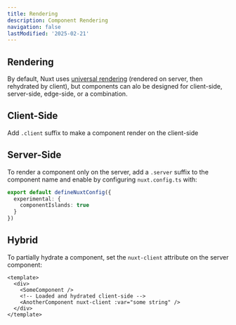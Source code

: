 ```yaml
---
title: Rendering
description: Component Rendering
navigation: false
lastModified: '2025-02-21'
---
```


## Rendering

By default, Nuxt uses [universal rendering](/content/devy/web-dev/rendering) (rendered on server, then rehydrated by client), but components can alo be designed for client-side, server-side, edge-side, or a combination.

## Client-Side

Add `.client` suffix to make a component render on the client-side

## Server-Side

To render a component only on the server, add a `.server` suffix to the component name and enable by configuring `nuxt.config.ts` with:

```ts
export default defineNuxtConfig({
  experimental: {
    componentIslands: true
  }
})
```

## Hybrid

To partially hydrate a component, set the `nuxt-client` attribute on the server component:

```
<template>
  <div>
    <SomeComponent />
    <!-- Loaded and hydrated client-side -->
    <AnotherComponent nuxt-client :var="some string" />
  </div>
</template>
```
